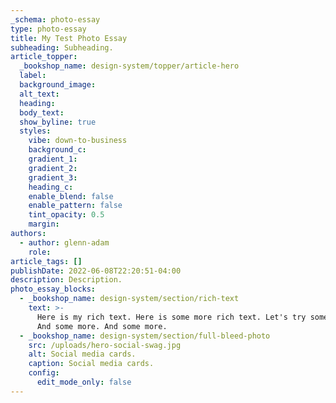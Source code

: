 ```yaml
---
_schema: photo-essay
type: photo-essay
title: My Test Photo Essay
subheading: Subheading.
article_topper:
  _bookshop_name: design-system/topper/article-hero
  label:
  background_image:
  alt_text:
  heading:
  body_text:
  show_byline: true
  styles:
    vibe: down-to-business
    background_c:
    gradient_1:
    gradient_2:
    gradient_3:
    heading_c:
    enable_blend: false
    enable_pattern: false
    tint_opacity: 0.5
    margin:
authors:
  - author: glenn-adam
    role:
article_tags: []
publishDate: 2022-06-08T22:20:51-04:00
description: Description.
photo_essay_blocks:
  - _bookshop_name: design-system/section/rich-text
    text: >-
      Here is my rich text. Here is some more rich text. Let's try some more.
      And some more. And some more.
  - _bookshop_name: design-system/section/full-bleed-photo
    src: /uploads/hero-social-swag.jpg
    alt: Social media cards.
    caption: Social media cards.
    config:
      edit_mode_only: false
---
```

